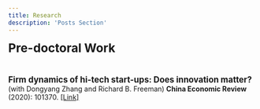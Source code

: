 ```yaml
---
title: Research
description: 'Posts Section'
---
```


<big><big><big><b>Pre-doctoral Work</b></big></big></big>

<br style="line-height:12px">

<big><b>Firm dynamics of hi-tech start-ups: Does innovation matter?</b></big>
(with Dongyang Zhang and Richard B. Freeman) <b>China Economic Review</b> (2020): 101370.  <a target="_blank" rel="noopener noreferrer" href="https://www.sciencedirect.com/science/article/abs/pii/S1043951X19301312">[Link]</a>
  